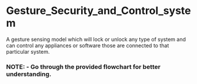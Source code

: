 # Gesture_Security_and_Control_system
A gesture sensing model which will lock or unlock any type of system and can control any appliances or software those are connected to that particular system.

### NOTE: - Go through the provided flowchart for better understanding.
